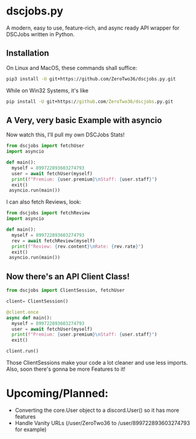 # dscjobs.py

A modern, easy to use, feature-rich, and async ready API wrapper for DSCJobs written in Python.

## Installation

On Linux and MacOS, these commands shall suffice: 
```sh
pip3 install -U git+https://github.com/ZeroTwo36/dscjobs.py.git
```
While on Win32 Systems, it's like 
```cmd
pip install -U git+https://github.com/ZeroTwo36/dscjobs.py.git
```

## A Very, very basic Example with asyncio

Now watch this, I'll pull my own DSCJobs Stats!

```py
from dscjobs import fetchUser
import asyncio

def main():
  myself = 899722893603274793
  user = await fetchUser(myself)
  print(f"Premium: {user.premium}\nStaff: {user.staff}")
  exit()
 asyncio.run(main())
```

I can also fetch Reviews, look:
```py
from dscjobs import fetchReview
import asyncio

def main():
  myself = 899722893603274793
  rev = await fetchReview(myself)
  print(f"Review: {rev.content}\nRate: {rev.rate}")
  exit()
 asyncio.run(main())

```

## Now there's an API Client Class!

```py
from dscjobs import ClientSession, fetchUser

client= ClientSession()

@client.once
async def main():
  myself = 899722893603274793
  user = await fetchUser(myself)
  print(f"Premium: {user.premium}\nStaff: {user.staff}")
  exit()

client.run()
```
Those ClientSessions make your code a lot cleaner and use less imports. Also, soon there's gonna be more Features to it!


# Upcoming/Planned:
* Converting the core.User object to a discord.User() so it has more features  
* Handle Vanity URLs (/user/ZeroTwo36 to /user/899722893603274793 for example)  
